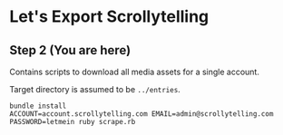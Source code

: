 # Let's Export Scrollytelling

## Step 2 **(You are here)**

Contains scripts to download all media assets for a single account.

Target directory is assumed to be `../entries`.

``` shell
bundle install
ACCOUNT=account.scrollytelling.com EMAIL=admin@scrollytelling.com PASSWORD=letmein ruby scrape.rb
```
